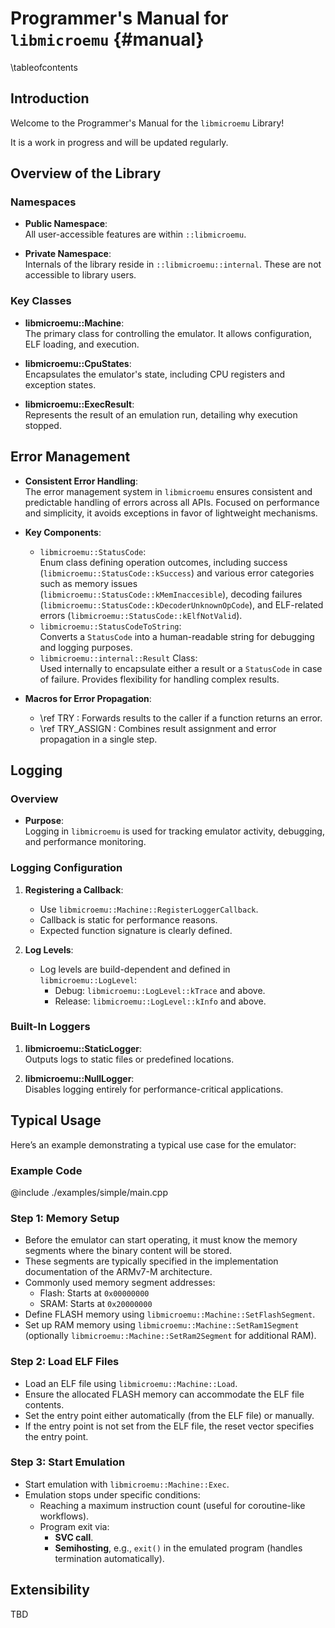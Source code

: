 # Programmer's Manual for `libmicroemu` {#manual}

\tableofcontents

## Introduction 

Welcome to the Programmer's Manual for the `libmicroemu` Library!  

It is a work in progress and will be updated regularly.

## Overview of the Library

### Namespaces
- **Public Namespace**:  
  All user-accessible features are within `::libmicroemu`.
  
- **Private Namespace**:  
  Internals of the library reside in `::libmicroemu::internal`. These are not accessible to library users.

### Key Classes
- **libmicroemu::Machine**:  
  The primary class for controlling the emulator. It allows configuration, ELF loading, and execution.

- **libmicroemu::CpuStates**:  
  Encapsulates the emulator's state, including CPU registers and exception states.

- **libmicroemu::ExecResult**:  
  Represents the result of an emulation run, detailing why execution stopped.

## Error Management

- **Consistent Error Handling**:  
  The error management system in `libmicroemu` ensures consistent and predictable handling of errors across all APIs. Focused on performance and simplicity, it avoids exceptions in favor of lightweight mechanisms.

- **Key Components**:
  - `libmicroemu::StatusCode`:  
    Enum class defining operation outcomes, including success (`libmicroemu::StatusCode::kSuccess`) and various error categories such as memory issues (`libmicroemu::StatusCode::kMemInaccesible`), decoding failures (`libmicroemu::StatusCode::kDecoderUnknownOpCode`), and ELF-related errors (`libmicroemu::StatusCode::kElfNotValid`).
  - `libmicroemu::StatusCodeToString`:  
    Converts a `StatusCode` into a human-readable string for debugging and logging purposes.
  - `libmicroemu::internal::Result` Class:  
    Used internally to encapsulate either a result or a `StatusCode` in case of failure. Provides flexibility for handling complex results.
  
- **Macros for Error Propagation**:
  - \ref TRY : Forwards results to the caller if a function returns an error.
  - \ref TRY_ASSIGN : Combines result assignment and error propagation in a single step.

## Logging

### Overview
- **Purpose**:  
  Logging in `libmicroemu` is used for tracking emulator activity, debugging, and performance monitoring.

### Logging Configuration
1. **Registering a Callback**:  
   - Use `libmicroemu::Machine::RegisterLoggerCallback`.  
   - Callback is static for performance reasons.  
   - Expected function signature is clearly defined.

2. **Log Levels**:  
   - Log levels are build-dependent and defined in `libmicroemu::LogLevel`:  
     - Debug: `libmicroemu::LogLevel::kTrace` and above.  
     - Release: `libmicroemu::LogLevel::kInfo` and above.

### Built-In Loggers
1. **libmicroemu::StaticLogger**:  
   Outputs logs to static files or predefined locations.

2. **libmicroemu::NullLogger**:  
   Disables logging entirely for performance-critical applications.



## Typical Usage

Here’s an example demonstrating a typical use case for the emulator:

### Example Code

@include ./examples/simple/main.cpp

### Step 1: Memory Setup
- Before the emulator can start operating, it must know the memory segments where the binary content will be stored.
- These segments are typically specified in the implementation documentation of the ARMv7-M architecture.
- Commonly used memory segment addresses:
  - Flash: Starts at `0x00000000`
  - SRAM: Starts at `0x20000000`
- Define FLASH memory using `libmicroemu::Machine::SetFlashSegment`.
- Set up RAM memory using `libmicroemu::Machine::SetRam1Segment` (optionally `libmicroemu::Machine::SetRam2Segment` for additional RAM).

### Step 2: Load ELF Files
- Load an ELF file using `libmicroemu::Machine::Load`.
- Ensure the allocated FLASH memory can accommodate the ELF file contents.
- Set the entry point either automatically (from the ELF file) or manually.
- If the entry point is not set from the ELF file, the reset vector specifies the entry point.

### Step 3: Start Emulation
- Start emulation with `libmicroemu::Machine::Exec`.
- Emulation stops under specific conditions:
  - Reaching a maximum instruction count (useful for coroutine-like workflows).
  - Program exit via:
    - **SVC call**.
    - **Semihosting**, e.g., `exit()` in the emulated program (handles termination automatically).

## Extensibility
TBD